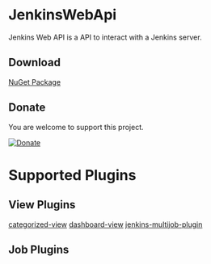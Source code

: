 # JenkinsWebApi

Jenkins Web API is a API to interact with a Jenkins server.

## Download

[NuGet Package](https://www.nuget.org/packages/JenkinsWebApi/)

## Donate

You are welcome to support this project. 

[![Donate](https://www.paypalobjects.com/en_US/i/btn/btn_donate_LG.gif)](https://www.paypal.me/GBassman)


# Supported Plugins

## View Plugins
[categorized-view](https://plugins.jenkins.io/categorized-view/) 
[dashboard-view](https://plugins.jenkins.io/dashboard-view/)
[jenkins-multijob-plugin](https://plugins.jenkins.io/jenkins-multijob-plugin/)

## Job Plugins
